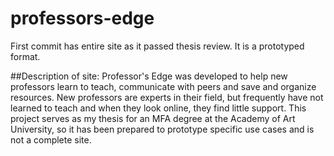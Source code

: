 # professors-edge
First commit has entire site as it passed thesis review. It is a prototyped format. 

##Description of site:
Professor's Edge was developed to help new professors learn to teach, communicate with peers and save and organize resources. New professors are experts in their field, but frequently have not learned to teach and when they look online, they find little support. This project serves as my thesis for an MFA degree at the Academy of Art University, so it has been prepared to prototype specific use cases and is not a complete site.
